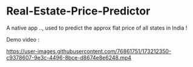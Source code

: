 # Real-Estate-Price-Predictor
A native app .., used to predict the approx  flat price of all states in India !

Demo video :

https://user-images.githubusercontent.com/76861751/173212350-c9378607-9e3c-4496-8bce-d8674e8e6248.mp4
